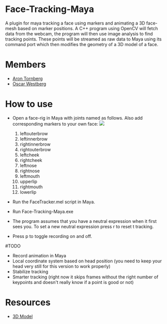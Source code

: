# Face-Tracking-Maya
A plugin for maya tracking a face using markers and animating a 3D face-mesh based on marker positions. A C++ program using OpenCV will fetch data from the webcam, the program will then use image analysis to find tracking points. These points will be streamed as raw data to Maya using its command port which then modifies the geometry of a 3D model of a face.

# Members
* [Aron Tornberg](https://github.com/AronTornberg)  
* [Oscar Westberg](http://oscarwestberg.github.io)  

# How to use
* Open a face-rig in Maya with joints named as follows. Also add corresponding markers to your own face:
![](https://github.com/oscarwestberg/Face-Tracking-Maya/raw/master/rigreference.jpg)
	1. leftouterbrow
	2. leftinnerbrow
	3. rightinnerbrow
	4. rightouterbrow
	5. leftcheek
	6. rightcheek
	7. leftnose
	8. rightnose
	9. leftmouth
	10. upperlip
	11. rightmouth
	12. lowerlip

* Run the FaceTracker.mel script in Maya.
* Run Face-Tracking-Maya.exe
* The program assumes that you have a neutral expression when it first sees you. To set a new neutral expression press r to reset t tracking.
* Press p to toggle recording on and off.

#TODO
* Record animation in Maya
* Local coordinate system based on head position (you need to keep your head very still for this version to work properly)
* Stabilize tracking
* Smarter tracking (right now it skips frames without the right number of keypoints and doesn't really know if a point is good or not)

# Resources
* [3D Model](http://tf3dm.com/3d-model/lord-voldemort-13066.html)  